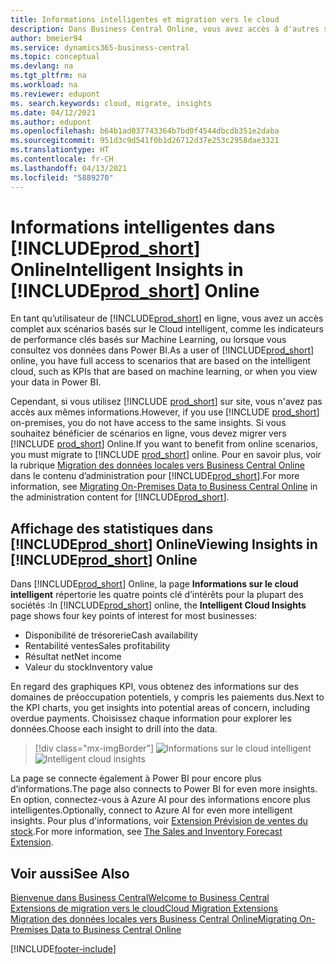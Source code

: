 ```yaml
---
title: Informations intelligentes et migration vers le cloud
description: Dans Business Central Online, vous avez accès à d'autres services en ligne et vous pouvez obtenir des informations intelligentes basées sur Azure AI, par exemple. Poursuivez votre lecture si vous envisagez de migrer du local vers le cloud.
author: bmeier94
ms.service: dynamics365-business-central
ms.topic: conceptual
ms.devlang: na
ms.tgt_pltfrm: na
ms.workload: na
ms.reviewer: edupont
ms. search.keywords: cloud, migrate, insights
ms.date: 04/12/2021
ms.author: edupont
ms.openlocfilehash: b64b1ad037743364b7bd0f4544dbcdb351e2daba
ms.sourcegitcommit: 951d3c9d541f0b1d26712d37e253c2958dae3321
ms.translationtype: HT
ms.contentlocale: fr-CH
ms.lasthandoff: 04/13/2021
ms.locfileid: "5889270"
---
```

# <a name="intelligent-insights-in-prod_short-online"></a><span data-ttu-id="efb3b-104">Informations intelligentes dans [!INCLUDE[prod_short](includes/prod_short.md)] Online</span><span class="sxs-lookup"><span data-stu-id="efb3b-104">Intelligent Insights in [!INCLUDE[prod_short](includes/prod_short.md)] Online</span></span>

<span data-ttu-id="efb3b-105">En tant qu’utilisateur de [!INCLUDE[prod_short](includes/prod_short.md)] en ligne, vous avez un accès complet aux scénarios basés sur le Cloud intelligent, comme les indicateurs de performance clés basés sur Machine Learning, ou lorsque vous consultez vos données dans Power BI.</span><span class="sxs-lookup"><span data-stu-id="efb3b-105">As a user of [!INCLUDE[prod_short](includes/prod_short.md)] online, you have full access to scenarios that are based on the intelligent cloud, such as KPIs that are based on machine learning, or when you view your data in Power BI.</span></span>  

<span data-ttu-id="efb3b-106">Cependant, si vous utilisez [!INCLUDE [prod_short](includes/prod_short.md)] sur site, vous n'avez pas accès aux mêmes informations.</span><span class="sxs-lookup"><span data-stu-id="efb3b-106">However, if you use [!INCLUDE [prod_short](includes/prod_short.md)] on-premises, you do not have access to the same insights.</span></span> <span data-ttu-id="efb3b-107">Si vous souhaitez bénéficier de scénarios en ligne, vous devez migrer vers [!INCLUDE [prod_short](includes/prod_short.md)] Online.</span><span class="sxs-lookup"><span data-stu-id="efb3b-107">If you want to benefit from online scenarios, you must migrate to [!INCLUDE [prod_short](includes/prod_short.md)] online.</span></span> <span data-ttu-id="efb3b-108">Pour en savoir plus, voir la rubrique [Migration des données locales vers Business Central Online](/dynamics365/business-central/dev-itpro/administration/migrate-data) dans le contenu d’administration pour [!INCLUDE[prod_short](includes/prod_short.md)].</span><span class="sxs-lookup"><span data-stu-id="efb3b-108">For more information, see [Migrating On-Premises Data to Business Central Online](/dynamics365/business-central/dev-itpro/administration/migrate-data) in the administration content for [!INCLUDE[prod_short](includes/prod_short.md)].</span></span>  

## <a name="viewing-insights-in-prod_short-online"></a><span data-ttu-id="efb3b-109">Affichage des statistiques dans [!INCLUDE[prod_short](includes/prod_short.md)] Online</span><span class="sxs-lookup"><span data-stu-id="efb3b-109">Viewing Insights in [!INCLUDE[prod_short](includes/prod_short.md)] Online</span></span>

<span data-ttu-id="efb3b-110">Dans [!INCLUDE[prod_short](includes/prod_short.md)] Online, la page **Informations sur le cloud intelligent** répertorie les quatre points clé d’intérêts pour la plupart des sociétés :</span><span class="sxs-lookup"><span data-stu-id="efb3b-110">In [!INCLUDE[prod_short](includes/prod_short.md)] online, the **Intelligent Cloud Insights** page shows four key points of interest for most businesses:</span></span>

- <span data-ttu-id="efb3b-111">Disponibilité de trésorerie</span><span class="sxs-lookup"><span data-stu-id="efb3b-111">Cash availability</span></span>
- <span data-ttu-id="efb3b-112">Rentabilité ventes</span><span class="sxs-lookup"><span data-stu-id="efb3b-112">Sales profitability</span></span>
- <span data-ttu-id="efb3b-113">Résultat net</span><span class="sxs-lookup"><span data-stu-id="efb3b-113">Net income</span></span>
- <span data-ttu-id="efb3b-114">Valeur du stock</span><span class="sxs-lookup"><span data-stu-id="efb3b-114">Inventory value</span></span>

<span data-ttu-id="efb3b-115">En regard des graphiques KPI, vous obtenez des informations sur des domaines de préoccupation potentiels, y compris les paiements dus.</span><span class="sxs-lookup"><span data-stu-id="efb3b-115">Next to the KPI charts, you get insights into potential areas of concern, including overdue payments.</span></span> <span data-ttu-id="efb3b-116">Choisissez chaque information pour explorer les données.</span><span class="sxs-lookup"><span data-stu-id="efb3b-116">Choose each insight to drill into the data.</span></span>  

> [!div class="mx-imgBorder"]
> <span data-ttu-id="efb3b-117">![Informations sur le cloud intelligent](media/across-intelligent-cloud/intelligentcloudApril19.png "Affiche la page Informations sur le cloud intelligent dans Business Central Online")</span><span class="sxs-lookup"><span data-stu-id="efb3b-117">![Intelligent cloud insights](media/across-intelligent-cloud/intelligentcloudApril19.png "Shows the Intelligent Cloud Insights page in Business Central online")</span></span>

<span data-ttu-id="efb3b-118">La page se connecte également à Power BI pour encore plus d’informations.</span><span class="sxs-lookup"><span data-stu-id="efb3b-118">The page also connects to Power BI for even more insights.</span></span> <span data-ttu-id="efb3b-119">En option, connectez-vous à Azure AI pour des informations encore plus intelligentes.</span><span class="sxs-lookup"><span data-stu-id="efb3b-119">Optionally, connect to Azure AI for even more intelligent insights.</span></span> <span data-ttu-id="efb3b-120">Pour plus d'informations, voir [Extension Prévision de ventes du stock](ui-extensions-sales-forecast.md).</span><span class="sxs-lookup"><span data-stu-id="efb3b-120">For more information, see [The Sales and Inventory Forecast Extension](ui-extensions-sales-forecast.md).</span></span>  

## <a name="see-also"></a><span data-ttu-id="efb3b-121">Voir aussi</span><span class="sxs-lookup"><span data-stu-id="efb3b-121">See Also</span></span>

[<span data-ttu-id="efb3b-122">Bienvenue dans Business Central</span><span class="sxs-lookup"><span data-stu-id="efb3b-122">Welcome to Business Central</span></span>](index.md)  
[<span data-ttu-id="efb3b-123">Extensions de migration vers le cloud</span><span class="sxs-lookup"><span data-stu-id="efb3b-123">Cloud Migration Extensions</span></span>](ui-extensions-data-replication.md)  
[<span data-ttu-id="efb3b-124">Migration des données locales vers Business Central Online</span><span class="sxs-lookup"><span data-stu-id="efb3b-124">Migrating On-Premises Data to Business Central Online</span></span>](/dynamics365/business-central/dev-itpro/administration/migrate-data)  

[!INCLUDE[footer-include](includes/footer-banner.md)]